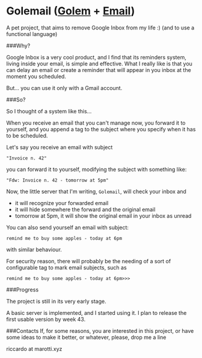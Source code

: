 # Golemail ([Golem](https://en.wikipedia.org/wiki/Golem) + [Email](https://en.wikipedia.org/wiki/Email)) #

A pet project, that aims to remove Google Inbox from my life :) (and to use a functional language)

###Why?

Google Inbox is a very cool product, and I find that its reminders system, living inside your email, is simple and effective.
What I really like is that you can delay an email or create a reminder that will appear in you inbox at the moment you scheduled.

But... you can use it only with a Gmail account.


###So?

So I thought of a system like this...

When you receive an email that you can't manage now, you forward it to yourself, and you append a tag to the subject where you specify when it has to be scheduled.

Let's say you receive an email with subject

    "Invoice n. 42"

you can forward it to yourself, modifying the subject with something like:

    "Fdw: Invoice n. 42 - tomorrow at 5pm"

Now, the little server that I'm writing, `Golemail`, will check your inbox and

- it will recognize your forwarded email
- it will hide somewhere the forward and the original email
- tomorrow at 5pm, it will show the original email in your inbox as unread

You can also send yourself an email with subject:

    remind me to buy some apples - today at 6pm

with similar behaviour.

For security reason, there will probably be the needing of a sort of configurable tag to mark email subjects, such as

    remind me to buy some apples - today at 6pm>>>

###Progress

The project is still in its very early stage.

A basic server is implemented, and I started using it.
I plan to release the first usable version by week 43.

###Contacts
If, for some reasons, you are interested in this project, or have some ideas to make it better, or whatever, please, drop me a line

riccardo at marotti.xyz
